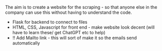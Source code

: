 The aim is to create a website for the scraping - so that anyone else in the company can use this without having to understand the code.

- Flask for backend to connect to files
- HTML, CSS, Javascript for front end - make website look decent (will have to learn these/ get ChatGPT etc to help)
- !! Add Mailto link - this will sort of make it so the emails send automatically
  
